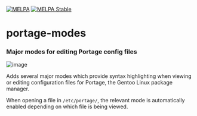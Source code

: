 [![MELPA](https://melpa.org/packages/portage-modes-badge.svg)](https://melpa.org/#/portage-modes) [![MELPA Stable](https://stable.melpa.org/packages/portage-modes-badge.svg)](https://stable.melpa.org/#/portage-modes)
# portage-modes
### Major modes for editing Portage config files

![image](https://github.com/user-attachments/assets/255862ef-ff50-431f-9c62-fb2e5e84dce3)

Adds several major modes which provide syntax highlighting when viewing or editing configuration files for Portage, the Gentoo Linux package manager.

When opening a file in `/etc/portage/`, the relevant mode is automatically enabled depending on which file is being viewed.
